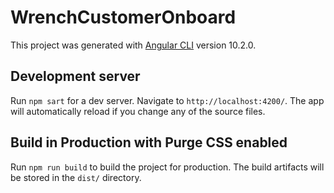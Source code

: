 # WrenchCustomerOnboard

This project was generated with [Angular CLI](https://github.com/angular/angular-cli) version 10.2.0.

## Development server

Run `npm sart` for a dev server. Navigate to `http://localhost:4200/`. The app will automatically reload if you change any of the source files.

## Build in Production with Purge CSS enabled

Run `npm run build` to build the project for production. The build artifacts will be stored in the `dist/` directory.
